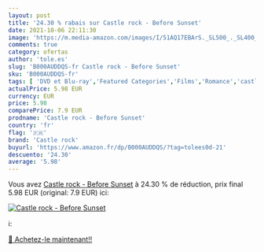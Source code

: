 ```yaml
---
layout: post
title: '24.30 % rabais sur Castle rock - Before Sunset'
date: 2021-10-06 22:11:30
image: 'https://m.media-amazon.com/images/I/51AQ17EBArS._SL500_._SL400_.jpg'
comments: true
category: ofertas
author: 'tole.es'
slug: 'B000AUDDQS-fr Castle rock - Before Sunset'
sku: 'B000AUDDQS-fr'
tags: [ 'DVD et Blu-ray','Featured Categories','Films','Romance','castle rock', ]
actualPrice: 5.98 EUR
currency: EUR
price: 5.98
comparePrice: 7.9 EUR
prodname: 'Castle rock - Before Sunset'
country: 'fr'
flag: '🇫🇷'
brand: 'Castle rock'
buyurl: 'https://www.amazon.fr/dp/B000AUDDQS/?tag=tolees0d-21'
descuento: '24.30'
average: '5.98'
---
```


Vous avez [Castle rock - Before Sunset](https://www.amazon.fr/dp/B000AUDDQS/?tag=tolees0d-21)  à  24.30 % de réduction, prix final  5.98 EUR (original: 7.9 EUR) ici:

[![Castle rock - Before Sunset](https://m.media-amazon.com/images/I/51AQ17EBArS._SL500_._SL400_.jpg)](https://www.amazon.fr/dp/B000AUDDQS/?tag=tolees0d-21)

ℹ️:


[🛒 Achetez-le maintenant!!](https://www.amazon.fr/dp/B000AUDDQS/?tag=tolees0d-21)
